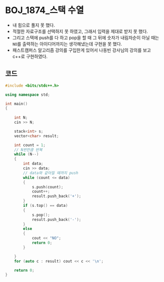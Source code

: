 # BOJ_1874_스택 수열

- 내 힘으로 풀지 못 했다.
- 적절한 자료구조를 선택하지 못 하였고, 그래서 입력을 제대로 받지 못 했다.
- 그리고 스택에 push를 다 하고 pop을 할 때 그 뒤에 숫자가 내림차순이 아닐 때는 `NO`를 출력하는 아이디어까지는 생각해냈는데 구현을 못 했다.
- 패스트캠퍼스 알고리즘 강의를 구입한게 있어서 나동빈 강사님의 강의를 보고 c++로 구현하였다.



## 코드

```c++
#include <bits/stdc++.h>

using namespace std;

int main()
{
   
    int N;
    cin >> N;

    stack<int> s;
    vector<char> result;

    int count = 1;
    // N번만큼 반복
    while (N--)
    {
        int data;
        cin >> data;
        // data와 같아질 때까지 push
        while (count <= data)
        {
            s.push(count);
            count++;
            result.push_back('+');
        }
        if (s.top() == data)
        {
            s.pop();
            result.push_back('-');
        }
        else
        {
            cout << "NO";
            return 0;
        }

    }
    for (auto c : result) cout << c << '\n';

    return 0;
}
```

